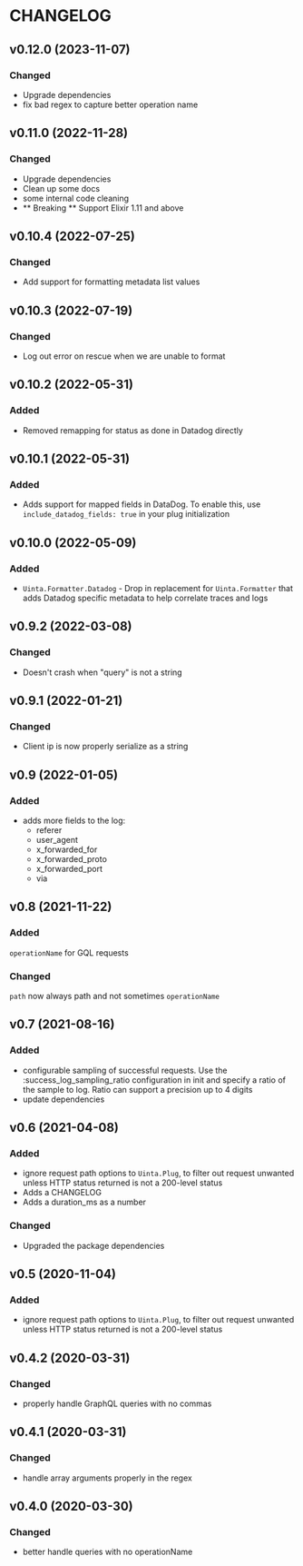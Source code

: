  # CHANGELOG

## v0.12.0 (2023-11-07)
### Changed
* Upgrade dependencies
* fix bad regex to capture better operation name

## v0.11.0 (2022-11-28)
### Changed
 * Upgrade dependencies
 * Clean up some docs
 * some internal code cleaning
 * ** Breaking **  Support Elixir 1.11 and above

 ## v0.10.4 (2022-07-25)

### Changed
* Add support for formatting metadata list values

 ## v0.10.3 (2022-07-19)

### Changed
* Log out error on rescue when we are unable to format

 ## v0.10.2 (2022-05-31)

### Added
* Removed remapping for status as done in Datadog directly

 ## v0.10.1 (2022-05-31)

### Added
* Adds support for mapped fields in DataDog. To enable this, use `include_datadog_fields: true` in your plug initialization

## v0.10.0 (2022-05-09)

### Added
* `Uinta.Formatter.Datadog` - Drop in replacement for `Uinta.Formatter` that adds Datadog specific metadata to help correlate traces and logs

## v0.9.2 (2022-03-08)

### Changed
* Doesn't crash when "query" is not a string

 ## v0.9.1 (2022-01-21)

### Changed
   * Client ip is now properly serialize as a string

 ## v0.9 (2022-01-05)

### Added
* adds more fields to the log:
  * referer
  * user_agent
  * x_forwarded_for
  * x_forwarded_proto
  * x_forwarded_port
  * via


## v0.8 (2021-11-22)

### Added
`operationName` for GQL requests

### Changed
`path` now always path and not sometimes `operationName`


## v0.7 (2021-08-16)

### Added

* configurable sampling of successful requests. Use the :success_log_sampling_ratio configuration in init and specify a ratio of the sample to log. Ratio can support a precision up to 4 digits
* update dependencies
## v0.6 (2021-04-08)

### Added

* ignore request path options to `Uinta.Plug`, to filter out request unwanted unless HTTP status returned
is not a 200-level status
* Adds a CHANGELOG
* Adds a duration_ms as a number

### Changed

* Upgraded the package dependencies


## v0.5 (2020-11-04)

### Added
* ignore request path options to `Uinta.Plug`, to filter out request unwanted unless HTTP status returned
is not a 200-level status


## v0.4.2 (2020-03-31)

### Changed

* properly handle GraphQL queries with no commas


## v0.4.1 (2020-03-31)

### Changed

* handle array arguments properly in the regex


## v0.4.0 (2020-03-30)

### Changed

* better handle queries with no operationName
